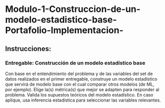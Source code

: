 # Modulo-1-Construccion-de-un-modelo-estadistico-base-Portafolio-Implementacion-

## Instrucciones:
### Entregable:  Construcción de un modelo estadístico base

Con base en el entendimiento del problema y de las variables del set de datos realizados en el primer entregable, construye un modelo estadístico que servirá de modelo base con el cual comparar otros modelos (de ML, por ejemplo).
Elige la(s) métrica(s) que mejor se adapten para responder al problema.
Valida los supuestos teóricos del modelo estadístico.
En caso aplique, usa inferencia estadística para seleccionar las variables relevantes.
